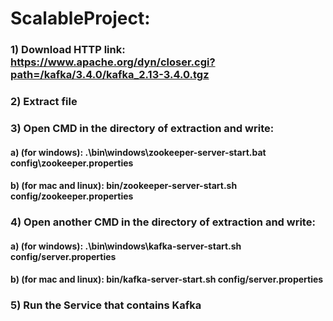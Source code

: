 # ScalableProject:

### 1) Download HTTP link: https://www.apache.org/dyn/closer.cgi?path=/kafka/3.4.0/kafka_2.13-3.4.0.tgz

### 2) Extract file

### 3) Open CMD in the directory of extraction and write:
  #### a) (for windows): .\bin\windows\zookeeper-server-start.bat config\zookeeper.properties
  #### b) (for mac and linux): bin/zookeeper-server-start.sh config/zookeeper.properties

### 4) Open another CMD in the directory of extraction and write:
  #### a) (for windows): .\bin\windows\kafka-server-start.sh config/server.properties
  #### b) (for mac and linux): bin/kafka-server-start.sh config/server.properties
  
### 5) Run the Service that contains Kafka
